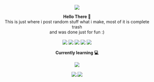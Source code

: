 <p align="center">
   <a href="https://github.com/lewis-hanson">
      <img src="https://media.discordapp.net/attachments/895604205417553941/896109169743134750/indevewrvwervewrvx.png?width=740&height=167" />
   </a>
</p>
<p align="center">
    <strong>Hello There 👋</strong>
    <br>
    This is just where i post random stuff what i make, most of it is complete trash<br>
    and was done just for fun :)<br>
   ‎
   <br>
   <img src="https://img.shields.io/badge/html5-%23E34F26.svg?style=for-the-badge&logo=html5&logoColor=white">
   <img src="https://img.shields.io/badge/css3-%231572B6.svg?style=for-the-badge&logo=css3&logoColor=white">
   <img src="https://img.shields.io/badge/javascript-%23323330.svg?style=for-the-badge&logo=javascript&logoColor=%23F7DF1E">
   <img src="https://img.shields.io/badge/python-3670A0?style=for-the-badge&logo=python&logoColor=ffdd54">
   <img src="https://img.shields.io/badge/php-%23777BB4.svg?style=for-the-badge&logo=php&logoColor=white">
</p>
<p align="center">
    <strong>Currently learning 💻</strong>
    <br>
   ‎
   <br>
    <img src="https://img.shields.io/badge/c%23-%23239120.svg?style=for-the-badge&logo=c-sharp&logoColor=white">
</p>
<p align="center">
    <a href="https://github.com/8ck">
        <img align="center" src="https://github-readme-stats.vercel.app/api?username=8ck&theme=gotham&show_icons=true" />
        <img align="center" src="https://github-readme-stats.vercel.app/api/top-langs/?username=8ck&line_height=4&theme=gotham&show_icons=true" />
    </a>
</p><br>

